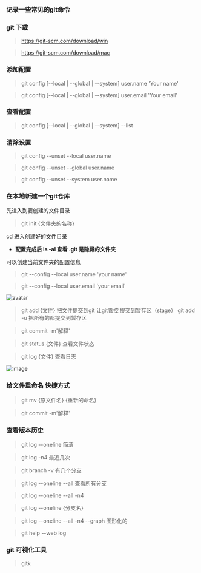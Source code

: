 ### 记录一些常见的git命令
### git 下载
> https://git-scm.com/download/win

> https://git-scm.com/download/mac

### 添加配置
> git config [--local | --global | --system] user.name 'Your name'

> git config [--local | --global | --system] user.email 'Your email'

### 查看配置
> git config  [--local | --global | --system] --list

### 清除设置
> git config --unset --local user.name

> git config --unset --global user.name

> git config --unset --system user.name

### 在本地新建一个git仓库
先进入到要创建的文件目录
> git init {文件夹的名称}

 cd 进入创建好的文件目录
 * **配置完成后 ls  -al 查看  .git 是隐藏的文件夹**

可以创建当前文件夹的配置信息
> git --config --local user.name 'your name'

> git --config --local user.email 'your email'

![avatar](https://s2.ax1x.com/2019/04/29/E1GPnP.png)

> git add {文件} 把文件提交到git  让git管控 提交到暂存区（stage）
> git add -u 把所有的都提交到暂存区

> git commit -m'解释'

> git status {文件} 查看文件状态

> git log {文件} 查看日志

![image](8A9140E4ACF8428CA374FA499D0885EF)

### 给文件重命名 快捷方式
> git mv {原文件名} {重新的命名}

> git commit -m'解释'

### 查看版本历史
> git log --oneline 简洁

> git log -n4 最近几次

> git branch -v 有几个分支

> git log --oneline --all 查看所有分支

> git log --oneline --all -n4

> git log --oneline {分支名}

> git log --oneline --all -n4 --graph 图形化的

> git help --web log 

### git 可视化工具
> gitk



